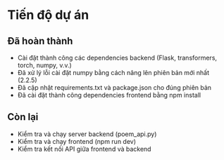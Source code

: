 # Tiến độ dự án

## Đã hoàn thành
- Cài đặt thành công các dependencies backend (Flask, transformers, torch, numpy, v.v.)
- Đã xử lý lỗi cài đặt numpy bằng cách nâng lên phiên bản mới nhất (2.2.5)
- Đã cập nhật requirements.txt và package.json cho đúng phiên bản
- Đã cài đặt thành công dependencies frontend bằng npm install

## Còn lại
- Kiểm tra và chạy server backend (poem_api.py)
- Kiểm tra và chạy frontend (npm run dev)
- Kiểm tra kết nối API giữa frontend và backend 